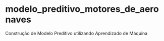 # modelo_preditivo_motores_de_aeronaves

Construção de Modelo Preditivo utilizando Aprendizado de Máquina

